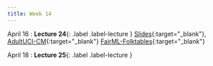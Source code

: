 ```yaml
---
title: Week 14
---
```


April 16
: **Lecture 24**{: .label .label-lecture }
[Slides](https://docs.google.com/presentation/d/10niQTs-dseGWL0NhJqdAJu2MJkXmAsDGo0riLt_hg9E/edit?usp=sharing){:target="_blank"},
[AdultUCI-CM](https://data100.datahub.berkeley.edu/hub/user-redirect/git-pull?repo=https%3A%2F%2Fgithub.com%2FUCB-Econ-148%2Fecon148-sp24&branch=main&urlpath=lab%2Ftree%2Fecon148-sp24%2Flec%2FLec13.1%2FAdultUCI_Logistic.ipynb){:target="_blank"}
[FairML-Folktables](https://data100.datahub.berkeley.edu/hub/user-redirect/git-pull?repo=https%3A%2F%2Fgithub.com%2FUCB-Econ-148%2Fecon148-sp24&branch=main&urlpath=lab%2Ftree%2Fecon148-sp24%2Flec%2FLec13.1%2FFairML-Folktables.ipynb){:target="_blank"}

April 18
: **Lecture 25**{: .label .label-lecture }

